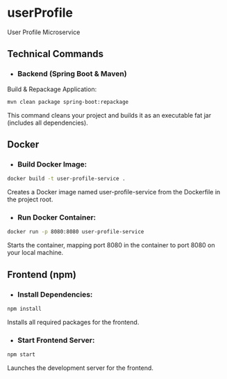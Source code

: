 # userProfile
User Profile Microservice

## Technical Commands
- ### Backend (Spring Boot & Maven)
Build & Repackage Application:
```bash
mvn clean package spring-boot:repackage
```
This command cleans your project and builds it as an executable fat jar (includes all dependencies).

## Docker
- ### Build Docker Image:

```bash
docker build -t user-profile-service .
```
Creates a Docker image named user-profile-service from the Dockerfile in the project root.

- ### Run Docker Container:

```bash
docker run -p 8080:8080 user-profile-service
```
Starts the container, mapping port 8080 in the container to port 8080 on your local machine.

## Frontend (npm)
- ### Install Dependencies:

```bash
npm install
```
Installs all required packages for the frontend.

- ### Start Frontend Server:
```bash
npm start
```
Launches the development server for the frontend.
